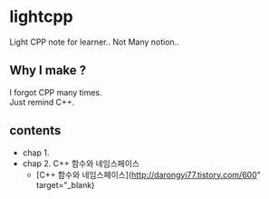 # lightcpp

Light CPP note for learner..
Not Many notion..


## Why I make ?
 I forgot CPP many times.  
 Just remind C++. 

## contents

 - chap 1.
 - chap 2. C++ 함수와 네임스페이스 
   * [C++ 함수와 네임스페이스](http://darongyi77.tistory.com/600" target="_blank)
